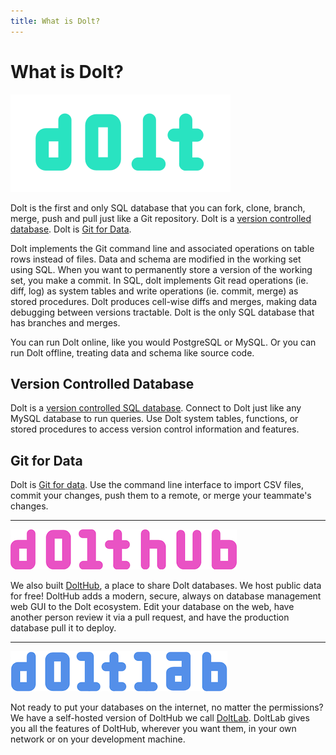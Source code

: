 ```yaml
---
title: What is Dolt?
---
```


# What is Dolt?

![](../.gitbook/assets/dolt-logo.png)

Dolt is the first and only SQL database that you can fork, clone, branch, merge, push and pull just like a Git repository. Dolt is a [version controlled database](https://www.dolthub.com/blog/2021-09-17-database-version-control/). Dolt is [Git for Data](https://www.dolthub.com/blog/2020-03-06-so-you-want-git-for-data/).

Dolt implements the Git command line and associated operations on table rows instead of files. Data and schema are modified in the working set using SQL. When you want to permanently store a version of the working set, you make a commit. In SQL, dolt implements Git read operations (ie. diff, log) as system tables and write operations (ie. commit, merge) as stored procedures. Dolt produces cell-wise diffs and merges, making data debugging between versions tractable. Dolt is the only SQL database that has branches and merges. 

You can run Dolt online, like you would PostgreSQL or MySQL. Or you can run Dolt offline, treating data and schema like source code. 

## Version Controlled Database

Dolt is a [version controlled SQL database](https://www.dolthub.com/blog/2021-09-17-database-version-control/). Connect to Dolt just like any MySQL database to run queries. Use Dolt system tables, functions, or stored procedures to access version control information and features. 

## Git for Data

Dolt is [Git for data](https://www.dolthub.com/blog/2020-03-06-so-you-want-git-for-data/). Use the command line interface to import CSV files, commit your changes, push them to a remote, or merge your teammate's changes.

---

![](../.gitbook/assets/dolthub-logo.png)

We also built [DoltHub](https://www.dolthub.com), a place to share Dolt databases. We host public data for free! DoltHub adds a modern, secure, always on database management web GUI to the Dolt ecosystem. Edit your database on the web, have another person review it via a pull request, and have the production database pull it to deploy.

---

![](../.gitbook/assets/doltlab-logo.png)

Not ready to put your databases on the internet, no matter the permissions? We have a self-hosted version of DoltHub we call [DoltLab](https://www.doltlab.com). DoltLab gives you all the features of DoltHub, wherever you want them, in your own network or on your development machine.
